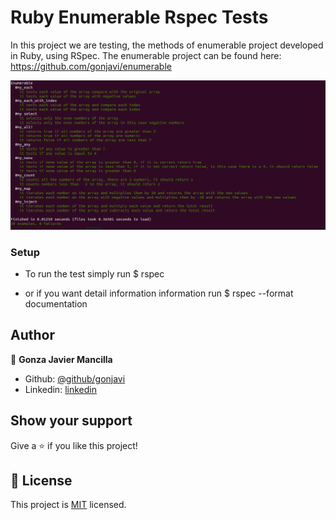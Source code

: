 # Ruby Enumerable Rspec Tests
In this project we are testing, the methods of enumerable project developed in Ruby, using RSpec. The enumerable project can be found here: https://github.com/gonjavi/enumerable

![screenshot](./enumerable_rs.png)


### Setup

 - To run the test simply run $ rspec
 
 - or if you want detail information information run $ rspec --format documentation

## Author

👤 **Gonza Javier Mancilla**

- Github: [@github/gonjavi](https://github.com/gonjavi)
- Linkedin: [linkedin](https://www.linkedin.com/in/g-javier-mancilla-a686a9178/)



## Show your support

Give a ⭐️ if you like this project!


## 📝 License

This project is [MIT](lic.url) licensed.


